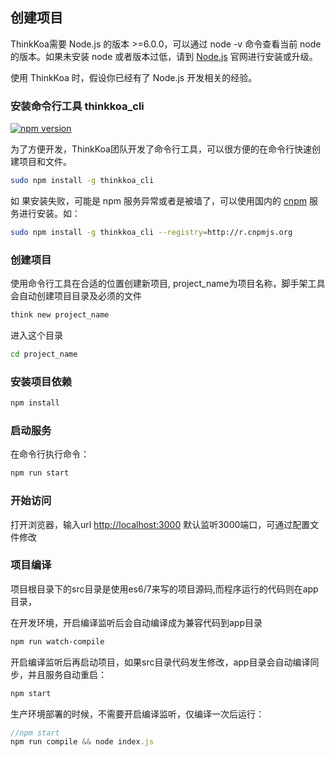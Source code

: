 ## 创建项目

ThinkKoa需要 Node.js 的版本 &gt;=6.0.0，可以通过 node -v 命令查看当前 node 的版本。如果未安装 node 或者版本过低，请到 [Node.js](http://nodejs.org/) 官网进行安装或升级。

使用 ThinkKoa 时，假设你已经有了 Node.js 开发相关的经验。

### 安装命令行工具 thinkkoa_cli  
[![npm version](https://badge.fury.io/js/thinkkoa_cli.svg)](https://badge.fury.io/js/thinkkoa_cli)

为了方便开发，ThinkKoa团队开发了命令行工具，可以很方便的在命令行快速创建项目和文件。

```sh
sudo npm install -g thinkkoa_cli
```
如
果安装失败，可能是 npm 服务异常或者是被墙了，可以使用国内的 [cnpm](http://npm.taobao.org/) 服务进行安装。如：

```sh
sudo npm install -g thinkkoa_cli --registry=http://r.cnpmjs.org
```

### 创建项目

使用命令行工具在合适的位置创建新项目, project_name为项目名称，脚手架工具会自动创建项目目录及必须的文件

```sh
think new project_name
```

进入这个目录

```sh
cd project_name
```

### 安装项目依赖

```sh
npm install
```

### 启动服务

在命令行执行命令： 

```sh
npm run start
```

### 开始访问

打开浏览器，输入url [http://localhost:3000](http://localhost:3000)
默认监听3000端口，可通过配置文件修改

### 项目编译

项目根目录下的src目录是使用es6/7来写的项目源码,而程序运行的代码则在app目录，

在开发环境，开启编译监听后会自动编译成为兼容代码到app目录

```sh
npm run watch-compile
```
开启编译监听后再启动项目，如果src目录代码发生修改，app目录会自动编译同步，并且服务自动重启：

```sh
npm start
```

生产环境部署的时候，不需要开启编译监听，仅编译一次后运行：

```js
//npm start
npm run compile && node index.js

```
